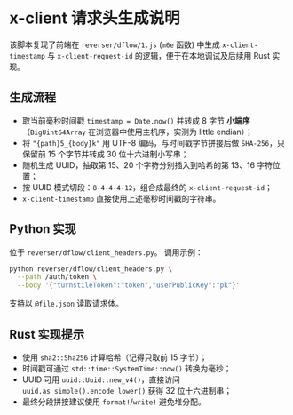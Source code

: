 # x-client 请求头生成说明

该脚本复现了前端在 `reverser/dflow/1.js` (`m6e` 函数) 中生成 `x-client-timestamp` 与 `x-client-request-id` 的逻辑，便于在本地调试及后续用 Rust 实现。

## 生成流程
- 取当前毫秒时间戳 `timestamp = Date.now()` 并转成 8 字节 **小端序**（`BigUint64Array` 在浏览器中使用主机序，实测为 little endian）；
- 将 `"{path}5_{body}k"` 用 UTF-8 编码，与时间戳字节拼接后做 `SHA-256`，只保留前 15 个字节并转成 30 位十六进制小写串；
- 随机生成 UUID，抽取第 15、20 个字符分别插入到哈希的第 13、16 字符位置；
- 按 UUID 模式切段：`8-4-4-4-12`，组合成最终的 `x-client-request-id`；
- `x-client-timestamp` 直接使用上述毫秒时间戳的字符串。

## Python 实现
位于 `reverser/dflow/client_headers.py`。
调用示例：

```bash
python reverser/dflow/client_headers.py \
  --path /auth/token \
  --body '{"turnstileToken":"token","userPublicKey":"pk"}'
```

支持以 `@file.json` 读取请求体。

## Rust 实现提示
- 使用 `sha2::Sha256` 计算哈希（记得只取前 15 字节）；
- 时间戳可通过 `std::time::SystemTime::now()` 转换为毫秒；
- UUID 可用 `uuid::Uuid::new_v4()`，直接访问 `uuid.as_simple().encode_lower()` 获得 32 位十六进制串；
- 最终分段拼接建议使用 `format!`/`write!` 避免堆分配。

